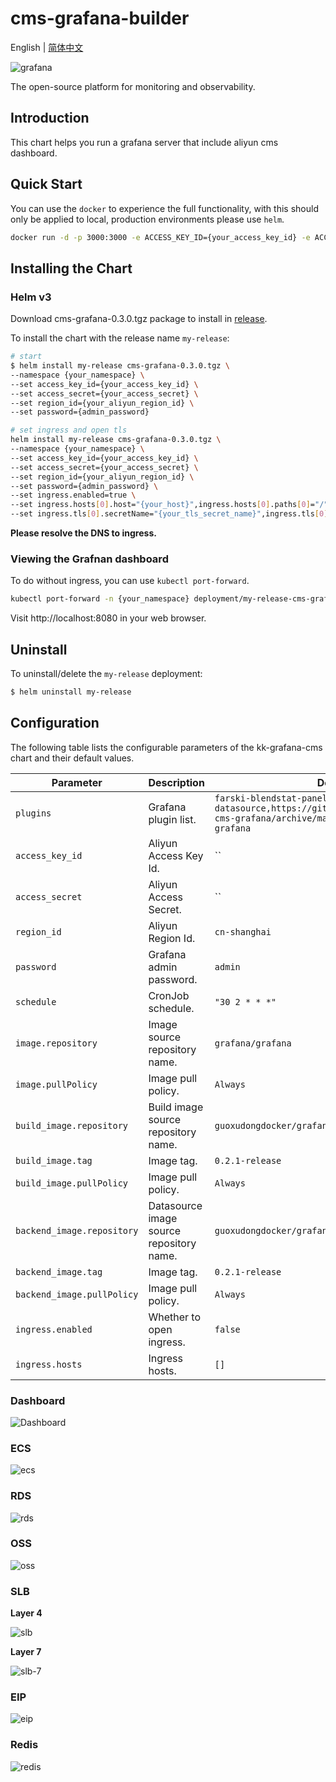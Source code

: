 # cms-grafana-builder

English | [简体中文](README_CN.md)

![grafana](https://raw.githubusercontent.com/grafana/grafana/master/docs/logo-horizontal.png)

The open-source platform for monitoring and observability.

## Introduction

This chart helps you run a grafana server that include aliyun cms dashboard.

## Quick Start

You can use the `docker` to experience the full functionality, with this should only be applied to local, production environments please use `helm`.

```bash
docker run -d -p 3000:3000 -e ACCESS_KEY_ID={your_access_key_id} -e ACCESS_SECRET={your_access_secret}  guoxudongdocker/grafana-cms-run:0.2.1-release
```

## Installing the Chart

### Helm v3

Download cms-grafana-0.3.0.tgz package to install in [release](https://github.com/sunny0826/cms-grafana-builder/releases).

To install the chart with the release name `my-release`:

```bash
# start
$ helm install my-release cms-grafana-0.3.0.tgz \
--namespace {your_namespace} \
--set access_key_id={your_access_key_id} \
--set access_secret={your_access_secret} \
--set region_id={your_aliyun_region_id} \
--set password={admin_password}

# set ingress and open tls
helm install my-release cms-grafana-0.3.0.tgz \
--namespace {your_namespace} \
--set access_key_id={your_access_key_id} \
--set access_secret={your_access_secret} \
--set region_id={your_aliyun_region_id} \
--set password={admin_password} \
--set ingress.enabled=true \
--set ingress.hosts[0].host="{your_host}",ingress.hosts[0].paths[0]="/" \
--set ingress.tls[0].secretName="{your_tls_secret_name}",ingress.tls[0].hosts[0]="{your_tls_host}"
```
__Please resolve the DNS to ingress.__

### Viewing the Grafnan dashboard

To do without ingress, you can use `kubectl port-forward`.

```bash
kubectl port-forward -n {your_namespace} deployment/my-release-cms-grafana 8080:8080 &
```

Visit http://localhost:8080 in your web browser.

## Uninstall

To uninstall/delete the `my-release` deployment:

```bash
$ helm uninstall my-release
```

## Configuration

The following table lists the configurable parameters of the kk-grafana-cms chart and their default values.

Parameter                 	 	| Description                        				| Default
------------------------------- | ------------------------------------------------- | ----------------------------------------------------------
`plugins`           	        | Grafana plugin list.         	            		| `farski-blendstat-panel,grafana-simple-json-datasource,https://github.com/sunny0826/aliyun-cms-grafana/archive/master.zip;aliyun-cms-grafana`
`access_key_id`                	| Aliyun Access Key Id.                  			| ``
`access_secret`                	| Aliyun Access Secret.                  			| ``
`region_id`                    	| Aliyun Region Id.                        			| `cn-shanghai`
`password`                    	| Grafana admin password.                  			| `admin`
`schedule`                    	| CronJob schedule.                     			| `"30 2 * * *"`
`image.repository`           	| Image source repository name.         			| `grafana/grafana`
`image.pullPolicy`         		| Image pull policy.                  				| `Always`
`build_image.repository`        | Build image source repository name.         	    | `guoxudongdocker/grafana-build`
`build_image.tag`              	| Image tag.                    		  	    	| `0.2.1-release`
`build_image.pullPolicy`       	| Image pull policy.                 				| `Always`
`backend_image.repository`      | Datasource image source repository name.          | `guoxudongdocker/grafana-build`
`backend_image.tag`             | Image tag.                        		    	| `0.2.1-release`
`backend_image.pullPolicy`      | Image pull policy.                         		| `Always`
`ingress.enabled`         		| Whether to open ingress.             				| `false`
`ingress.hosts`          		| Ingress hosts.                       				| `[]`

### Dashboard

![Dashboard](docs/image/dashboard.png)

### ECS
![ecs](docs/image/ecs.png)

### RDS
![rds](docs/image/rds.png)

### OSS
![oss](docs/image/oss.png)

### SLB

**Layer 4**

![slb](docs/image/slb.png)

**Layer 7**

![slb-7](docs/image/slb-7.png)

### EIP
![eip](docs/image/eip.png)

### Redis
![redis](docs/image/redis.png)

